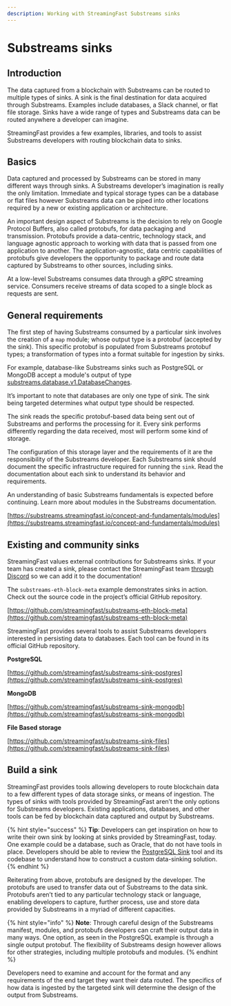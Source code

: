 ```yaml
---
description: Working with StreamingFast Substreams sinks
---
```


# Substreams sinks

## **Introduction**

The data captured from a blockchain with Substreams can be routed to multiple types of sinks. A sink is the final destination for data acquired through Substreams. Examples include databases, a Slack channel, or flat file storage. Sinks have a wide range of types and Substreams data can be routed anywhere a developer can imagine.

StreamingFast provides a few examples, libraries, and tools to assist Substreams developers with routing blockchain data to sinks.

## **Basics**

Data captured and processed by Substreams can be stored in many different ways through sinks. A Substreams developer’s imagination is really the only limitation. Immediate and typical storage types can be a database or flat files however Substreams data can be piped into other locations required by a new or existing application or architecture.

An important design aspect of Substreams is the decision to rely on Google Protocol Buffers, also called protobufs, for data packaging and transmission. Protobufs provide a data-centric, technology stack, and language agnostic approach to working with data that is passed from one application to another. The application-agnostic, data centric capabilities of protobufs give developers the opportunity to package and route data captured by Substreams to other sources, including sinks.

At a low-level Substreams consumes data through a gRPC streaming service. Consumers receive streams of data scoped to a single block as requests are sent.

## **General requirements**

The first step of having Substreams consumed by a particular sink involves the creation of a `map` module; whose output type is a protobuf (accepted by the sink). This specific protobuf is populated from Substreams protobuf types; a transformation of types into a format suitable for ingestion by sinks.

For example, database-like Substreams sinks such as PostgreSQL or MongoDB accept a module's output of type [substreams.database.v1.DatabaseChanges](https://github.com/streamingfast/substreams-database-change/blob/develop/proto/database/v1/database.proto#L5).

It’s important to note that databases are only one type of sink. The sink being targeted determines what output type should be respected.

The sink reads the specific protobuf-based data being sent out of Substreams and performs the processing for it. Every sink performs differently regarding the data received, most will perform some kind of storage.

The configuration of this storage layer and the requirements of it are the responsibility of the Substreams developer. Each Substreams sink should document the specific infrastructure required for running the `sink`. Read the documentation about each sink to understand its behavior and requirements.

An understanding of basic Substreams fundamentals is expected before continuing. Learn more about modules in the Substreams documentation.

[https://substreams.streamingfast.io/concept-and-fundamentals/modules](https://substreams.streamingfast.io/concept-and-fundamentals/modules)

## **Existing and community sinks**

StreamingFast values external contributions for Substreams sinks. If your team has created a sink, please contact the StreamingFast team [through Discord](https://discord.gg/mYPcRAzeVN) so we can add it to the documentation!

The `substreams-eth-block-meta` example demonstrates sinks in action. Check out the source code in the project’s official GitHub repository.

[https://github.com/streamingfast/substreams-eth-block-meta](https://github.com/streamingfast/substreams-eth-block-meta)

StreamingFast provides several tools to assist Substreams developers interested in persisting data to databases. Each tool can be found in its official GitHub repository.

**PostgreSQL**

[https://github.com/streamingfast/substreams-sink-postgres](https://github.com/streamingfast/substreams-sink-postgres)

**MongoDB**

[https://github.com/streamingfast/substreams-sink-mongodb](https://github.com/streamingfast/substreams-sink-mongodb)

**File Based storage**

[https://github.com/streamingfast/substreams-sink-files](https://github.com/streamingfast/substreams-sink-files)

## **Build a sink**

StreamingFast provides tools allowing developers to route blockchain data to a few different types of data storage sinks, or means of ingestion. The types of sinks with tools provided by StreamingFast aren’t the only options for Substreams developers. Existing applications, databases, and other tools can be fed by blockchain data captured and output by Substreams.

{% hint style="success" %}
**Tip**: Developers can get inspiration on how to write their own sink by looking at sinks provided by StreamingFast, today. One example could be a database, such as Oracle, that do not have tools in place. Developers should be able to review the [PostgreSQL Sink](https://github.com/streamingfast/substreams-sink-postgres) tool and its codebase to understand how to construct a custom data-sinking solution.
{% endhint %}

Reiterating from above, protobufs are designed by the developer. The protobufs are used to transfer data out of Substreams to the data sink. Protobufs aren’t tied to any particular technology stack or language, enabling developers to capture, further process, use and store data provided by Substreams in a myriad of different capacities.

{% hint style="info" %}
**Note**: Through careful design of the Substreams manifest, modules, and protobufs developers can craft their output data in many ways. One option, as seen in the PostgreSQL example is through a single output protobuf. The flexibility of Substreams design however allows for other strategies, including multiple protobufs and modules.
{% endhint %}

Developers need to examine and account for the format and any requirements of the end target they want their data routed. The specifics of how data is ingested by the targeted sink will determine the design of the output from Substreams.
